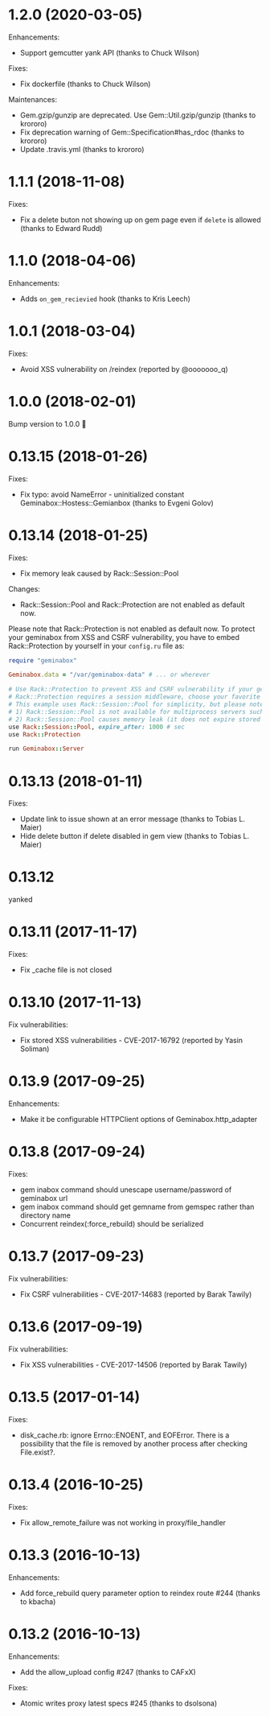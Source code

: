 # 1.2.0 (2020-03-05)

Enhancements:

* Support gemcutter yank API (thanks to Chuck Wilson)

Fixes:

* Fix dockerfile (thanks to Chuck Wilson)

Maintenances:

* Gem.gzip/gunzip are deprecated. Use Gem::Util.gzip/gunzip (thanks to krororo)
* Fix deprecation warning of Gem::Specification#has_rdoc (thanks to krororo)
* Update .travis.yml (thanks to krororo)

# 1.1.1 (2018-11-08)

Fixes:

* Fix a delete buton not showing up on gem page even if `delete` is allowed (thanks to Edward Rudd)

# 1.1.0 (2018-04-06)

Enhancements:

* Adds `on_gem_recievied` hook (thanks to Kris Leech)

# 1.0.1 (2018-03-04)

Fixes:

* Avoid XSS vulnerability on /reindex (reported by @ooooooo_q)

# 1.0.0 (2018-02-01)

Bump version to 1.0.0 :tada:

# 0.13.15 (2018-01-26)

Fixes:

* Fix typo: avoid NameError - uninitialized constant Geminabox::Hostess::Gemianbox (thanks to Evgeni Golov)

# 0.13.14 (2018-01-25)

Fixes:

* Fix memory leak caused by Rack::Session::Pool

Changes:

* Rack::Session::Pool and Rack::Protection are not enabled as default now.

Please note that Rack::Protection is not enabled as default now.
To protect your geminabox from XSS and CSRF vulnerability,
you have to embed Rack::Protection by yourself in your `config.ru` file as:

```ruby
require "geminabox"

Geminabox.data = "/var/geminabox-data" # ... or wherever

# Use Rack::Protection to prevent XSS and CSRF vulnerability if your geminabox server is open public.
# Rack::Protection requires a session middleware, choose your favorite one such as Rack::Session::Memcache.
# This example uses Rack::Session::Pool for simplicity, but please note that:
# 1) Rack::Session::Pool is not available for multiprocess servers such as unicorn
# 2) Rack::Session::Pool causes memory leak (it does not expire stored `@pool` hash)
use Rack::Session::Pool, expire_after: 1000 # sec
use Rack::Protection

run Geminabox::Server
```

# 0.13.13 (2018-01-11)

Fixes:

* Update link to issue shown at an error message (thanks to Tobias L. Maier)
* Hide delete button if delete disabled in gem view (thanks to Tobias L. Maier)

# 0.13.12

yanked

# 0.13.11 (2017-11-17)

Fixes:

* Fix \_cache file is not closed

# 0.13.10 (2017-11-13)

Fix vulnerabilities:

* Fix stored XSS vulnerabilities - CVE-2017-16792 (reported by Yasin Soliman)

# 0.13.9 (2017-09-25)

Enhancements:

* Make it be configurable HTTPClient options of Geminabox.http_adapter

# 0.13.8 (2017-09-24)

Fixes:

* gem inabox command should unescape username/password of geminabox url
* gem inabox command should get gemname from gemspec rather than directory name
* Concurrent reindex(:force_rebuild) should be serialized

# 0.13.7 (2017-09-23)

Fix vulnerabilities:

* Fix CSRF vulnerabilities - CVE-2017-14683 (reported by Barak Tawily)

# 0.13.6 (2017-09-19)

Fix vulnerabilities:

* Fix XSS vulnerabilities - CVE-2017-14506 (reported by Barak Tawily)

# 0.13.5 (2017-01-14)

Fixes:

* disk_cache.rb: ignore Errno::ENOENT, and EOFError. There is a possibility that the file is removed by another process after checking File.exist?.

# 0.13.4 (2016-10-25)

Fixes:

* Fix allow_remote_failure was not working in proxy/file_handler

# 0.13.3 (2016-10-13)

Enhancements:

* Add force_rebuild query parameter option to reindex route #244 (thanks to kbacha)

# 0.13.2 (2016-10-13)

Enhancements:

* Add the allow_upload config #247 (thanks to CAFxX)

Fixes:

* Atomic writes proxy latest specs #245 (thanks to dsolsona)
